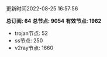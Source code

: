 更新时间2022-08-25 16:57:56

**总订阅: 64**
**总节点: 9054**
**有效节点: 1962**
- trojan节点: 52
- ss节点: 250
- v2ray节点: 1660
